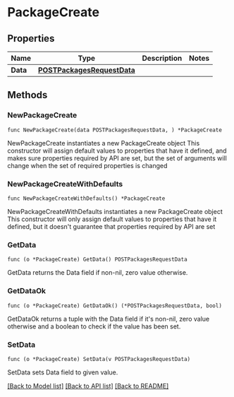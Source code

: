 # PackageCreate

## Properties

Name | Type | Description | Notes
------------ | ------------- | ------------- | -------------
**Data** | [**POSTPackagesRequestData**](POSTPackagesRequestData.md) |  | 

## Methods

### NewPackageCreate

`func NewPackageCreate(data POSTPackagesRequestData, ) *PackageCreate`

NewPackageCreate instantiates a new PackageCreate object
This constructor will assign default values to properties that have it defined,
and makes sure properties required by API are set, but the set of arguments
will change when the set of required properties is changed

### NewPackageCreateWithDefaults

`func NewPackageCreateWithDefaults() *PackageCreate`

NewPackageCreateWithDefaults instantiates a new PackageCreate object
This constructor will only assign default values to properties that have it defined,
but it doesn't guarantee that properties required by API are set

### GetData

`func (o *PackageCreate) GetData() POSTPackagesRequestData`

GetData returns the Data field if non-nil, zero value otherwise.

### GetDataOk

`func (o *PackageCreate) GetDataOk() (*POSTPackagesRequestData, bool)`

GetDataOk returns a tuple with the Data field if it's non-nil, zero value otherwise
and a boolean to check if the value has been set.

### SetData

`func (o *PackageCreate) SetData(v POSTPackagesRequestData)`

SetData sets Data field to given value.



[[Back to Model list]](../README.md#documentation-for-models) [[Back to API list]](../README.md#documentation-for-api-endpoints) [[Back to README]](../README.md)


